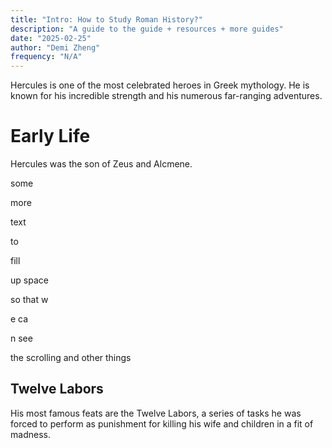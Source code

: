 ```yaml
---
title: "Intro: How to Study Roman History?"
description: "A guide to the guide + resources + more guides"
date: "2025-02-25"
author: "Demi Zheng"
frequency: "N/A"
---
```


Hercules is one of the most celebrated heroes in Greek mythology. He is known for his incredible strength and his numerous far-ranging adventures.

# Early Life
Hercules was the son of Zeus and Alcmene.

some

more

text

to

fill

up space


so that
w

e ca

n see

the scrolling
and other things 

## Twelve Labors
His most famous feats are the Twelve Labors, a series of tasks he was forced to perform as punishment for killing his wife and children in a fit of madness.
